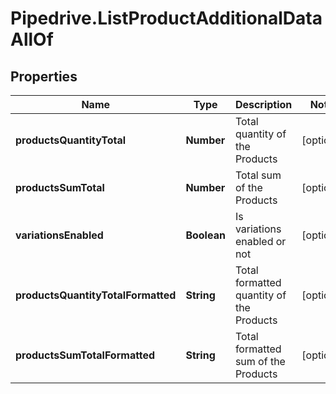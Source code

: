 # Pipedrive.ListProductAdditionalDataAllOf

## Properties

Name | Type | Description | Notes
------------ | ------------- | ------------- | -------------
**productsQuantityTotal** | **Number** | Total quantity of the Products | [optional] 
**productsSumTotal** | **Number** | Total sum of the Products | [optional] 
**variationsEnabled** | **Boolean** | Is variations enabled or not | [optional] 
**productsQuantityTotalFormatted** | **String** | Total formatted quantity of the Products | [optional] 
**productsSumTotalFormatted** | **String** | Total formatted sum of the Products | [optional] 


